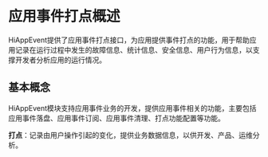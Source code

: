 # 应用事件打点概述

HiAppEvent提供了应用事件打点接口，为应用提供事件打点的功能，用于帮助应用记录在运行过程中发生的故障信息、统计信息、安全信息、用户行为信息，以支撑开发者分析应用的运行情况。

## 基本概念

HiAppEvent模块支持应用事件业务的开发，提供应用事件相关的功能，主要包括应用事件落盘、应用事件订阅、应用事件清理、打点功能配置等功能。

**打点**：记录由用户操作引起的变化，提供业务数据信息，以供开发、产品、运维分析。

